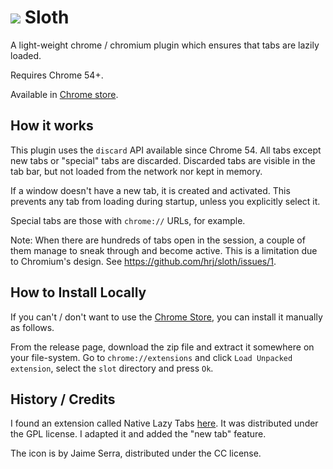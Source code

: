 <h1><img src="https://github.com/hrj/sloth/raw/master/img/icon48.png"></img> Sloth</h1>

A light-weight chrome / chromium plugin which ensures that tabs are lazily loaded.

Requires Chrome 54+.

Available in [Chrome store](https://chrome.google.com/webstore/detail/sloth/filkeckmpdjogddcamkafnekhgfaehkc?hl=en-US&gl=IN).

## How it works

This plugin uses the `discard` API available since Chrome 54. All tabs except
new tabs or "special" tabs are discarded. Discarded tabs are visible in the tab
bar, but not loaded from the network nor kept in memory.

If a window doesn't have a new tab, it is created and activated. This prevents
any tab from loading during startup, unless you explicitly select it.

Special tabs are those with `chrome://` URLs, for example.

Note: When there are hundreds of tabs open in the session, a couple of them manage to sneak through and become active. This is a limitation due to Chromium's design. See https://github.com/hrj/sloth/issues/1.

## How to Install Locally
If you can't / don't want to use the [Chrome Store](https://chrome.google.com/webstore/detail/sloth/filkeckmpdjogddcamkafnekhgfaehkc?hl=en-US&gl=IN), you can install it manually as follows.

From the release page, download the zip file and extract it somewhere on your file-system. Go to `chrome://extensions` and click
`Load Unpacked extension`, select the `slot` directory and press `Ok`.

## History / Credits

I found an extension called Native Lazy Tabs [here](https://www.crx4chrome.com/extensions/ianooggapgmmmfojacmhnfaheidgpbki/). It was
distributed under the GPL license. I adapted it and added the "new tab" feature.

The icon is by Jaime Serra, distributed under the CC license.
